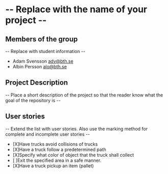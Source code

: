 # -- Replace with the name of your project --

## Members of the group
-- Replace with student information --
* Adam Svensson adv@bth.se
* Albin Persson alo@bth.se

## Project Description
-- Place a short description of the project so that the reader know what the goal of the repository is --

## User stories
-- Extend the list with user stories. Also use the marking method for complete and incomplete user stories --

- [X]Have trucks avoid collisions of trucks
- [X]Have a truck follow a predetermined path
- [X]Specify what color of object that the truck shall collect
- [ ]Exit the specified area in a safe manner.
- [X]Have a truck pickup an item (pallet)
